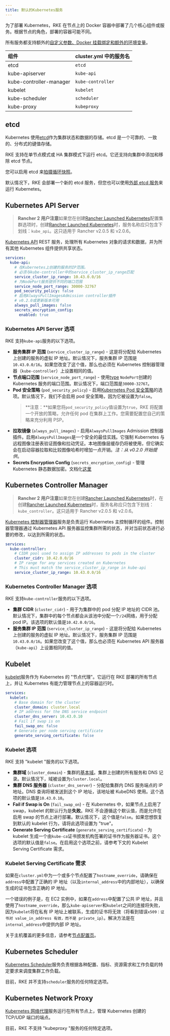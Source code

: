 ```yaml
---
title: 默认的Kubernetes服务
---
```


为了部署 Kubernetes，RKE 在节点上的 Docker 容器中部署了几个核心组件或服务。根据节点的角色，部署的容器可能不同。

所有服务都支持额外的[自定义参数、Docker 挂载绑定和额外的环境变量](/docs/rke/config-options/services/services-extras/_index)。

| 组件                    | cluster.yml 中的服务名 |
| :---------------------- | :--------------------- |
| etcd                    | `etcd`                 |
| kube-apiserver          | `kube-api`             |
| kube-controller-manager | `kube-controller`      |
| kubelet                 | `kubelet`              |
| kube-scheduler          | `scheduler`            |
| kube-proxy              | `kubeproxy`            |

## etcd

Kubernetes 使用[etcd](https://etcd.io/)作为集群状态和数据的存储。etcd 是一个可靠的、一致的、分布式的键值存储。

RKE 支持在单节点模式或 HA 集群模式下运行 etcd。它还支持向集群中添加和移除 etcd 节点。

您可以启用 etcd 来[拍摄循环快照](/docs/rke/etcd-snapshots/_index)。

默认情况下，RKE 会部署一个新的 etcd 服务，但您也可以使用[外部 etcd 服务](/docs/rke/config-options/services/external-etcd/_index)来运行 Kubernetes。

## Kubernetes API Server

> **Rancher 2 用户注意**如果您在创建[Rancher Launched Kubernetes](docs/cluster-provisioning/rke-clusters/options/_index)配置集群选项时，创建[Rancher Launched Kubernetes](/docs/cluster-provisioning/rke-clusters/_index)时，服务名称应只包含下划线：`kube_api`。这只适用于 Rancher v2.0.5 和 v2.0.6。

[Kubernetes API](https://kubernetes.io/docs/reference/command-line-tools-reference/kube-apiserver/) REST 服务，处理所有 Kubernetes 对象的请求和数据，并为所有其他 Kubernetes 组件提供共享状态。

```yaml
services:
  kube-api:
    # 在Kubernetes上创建的服务的IP范围。
    # 必须与kube-controller中的service_cluster_ip_range匹配
    service_cluster_ip_range: 10.43.0.0/16
    # 为NodePort服务提供不同的端口范围
    service_node_port_range: 30000-32767
    pod_security_policy: false
    # 启用AlwaysPullImagesAdmission controller插件
    # v0.2.0或更新版本可用
    always_pull_images: false
    secrets_encryption_config:
      enabled: true
```

### Kubernetes API Server 选项

RKE 支持`kube-api`服务的以下选项。

- **服务集群 IP 范围** (`service_cluster_ip_range`) - 这是将分配给 Kubernetes 上创建的服务的虚拟 IP 地址。默认情况下，服务集群 IP 范围是`10.43.0.0/16`。如果您改变了这个值，那么也必须在 Kubernetes 控制器管理器（`kube-controller`）上设置相同的值。
- **节点端口范围** (`service_node_port_range`) - 使用[type](https://kubernetes.io/docs/concepts/services-networking/service/#publishing-services-service-types) `NodePort`创建的 Kubernetes 服务的端口范围。默认情况下，端口范围是`30000-32767`。
- **Pod 安全策略** (`pod_security_policy`) - 启用[Kubernetes Pod 安全策略](https://kubernetes.io/docs/concepts/policy/pod-security-policy/)的选项。默认情况下，我们不会启用 pod 安全策略，因为它被设置为`false`。
  > **注意：**如果您将`pod_security_policy`值设置为`true`，RKE 将配置一个开放的策略，允许任何 pod 在集群上工作。您需要配置您自己的策略来充分利用 PSP。
- **拉取镜像** (`always_pull_images`) - 启用`AlwaysPullImages` Admission 控制器插件。启用`AlwaysPullImages`是一个安全的最佳实践。它强制 Kubernetes 与远程图像注册表验证图像和拉动凭证。本地图像层缓存仍将被使用，但它确实会在启动容器拉取和比较图像哈希时增加一点开销。_注：从 v0.2.0 开始提供_。
- **Secrets Encryption Config** (`secrets_encryption_config`) - 管理 Kubernetes 静态数据加密。文档化[这里](/docs/rke/config-options/secrets-encryption/_index)

## Kubernetes Controller Manager

> **Rancher 2 用户注意**如果您在创建[Rancher Launched Kubernetes](/docs/rancher2/cluster-provisioning/rke-clusters/options/_index)时，在创建[Rancher Launched Kubernetes](/docs/rancher2/cluster-provisioning/rke-clusters/options/_index)时，服务名称应只包含下划线：`kube_controller`。这只适用于 Rancher v2.0.5 和 v2.0.6。

[Kubernetes 控制器管理器](https://kubernetes.io/docs/reference/command-line-tools-reference/kube-controller-manager/)服务是负责运行 Kubernetes 主控制循环的组件。控制器管理器通过 Kubernetes API 服务器监控集群所需的状态，并对当前状态进行必要的修改，以达到所需的状态。

```yaml
services:
  kube-controller:
    # CIDR pool used to assign IP addresses to pods in the cluster
    cluster_cidr: 10.42.0.0/16
    # IP range for any services created on Kubernetes
    # This must match the service_cluster_ip_range in kube-api
    service_cluster_ip_range: 10.43.0.0/16
```

### Kubernetes Controller Manager 选项

RKE 支持`kube-controller`服务的以下选项。

- **集群 CIDR** (`cluster_cidr`) - 用于为集群中的 pod 分配 IP 地址的 CIDR 池。默认情况下，集群中的每个节点都会从该池中分配一个`/24`网络，用于分配 pod IP。该选项的默认值是`10.42.0.0/16`。
- **服务集群 IP 范围** (`service_cluster_ip_range`) - 这是将分配给 Kubernetes 上创建的服务的虚拟 IP 地址。默认情况下，服务集群 IP 范围是`10.43.0.0/16`。如果您改变了这个值，那么也必须在 Kubernetes API 服务器（`kube-api`）上设置相同的值。

## Kubelet

[kubelet](https://kubernetes.io/docs/reference/command-line-tools-reference/kubelet/)服务作为 Kubernetes 的 "节点代理"。它运行在 RKE 部署的所有节点上，并让 Kubernetes 有能力管理节点上的容器运行时。

```yaml
services:
  kubelet:
    # Base domain for the cluster
    cluster_domain: cluster.local
    # IP address for the DNS service endpoint
    cluster_dns_server: 10.43.0.10
    # Fail if swap is on
    fail_swap_on: false
    # Generate per node serving certificate
    generate_serving_certificate: false
```

### Kubelet 选项

RKE 支持 "kubelet "服务的以下选项。

- **集群域** (`cluster_domain`) - 集群的[基本域](https://kubernetes.io/docs/concepts/services-networking/dns-pod-service/)。集群上创建的所有服务和 DNS 记录。默认情况下，域被设置为`cluster.local`。
- **集群 DNS 服务器** (`cluster_dns_server`) - 分配给集群内 DNS 服务端点的 IP 地址。DNS 查询将被发送到这个 IP 地址，该地址被 KubeDNS 使用。这个选项的默认值是`10.43.0.10`。
- **Fail if Swap is On** (`fail_swap_on`) - 在 Kubernetes 中，如果节点上启用了 swap，kubelet 的默认行为是**失败**。RKE 不会遵循这个默认值，而是允许在启用 swap 的节点上进行部署。默认情况下，这个值是`false`。如果您想恢复到默认的 kubelet 行为，请将此选项设置为 "true"。
- **Generate Serving Certificate** (`generate_serving_certificate`) - 为 kubelet 生成一个由`kube-ca`证书颁发机构签署的证书作为服务器证书。这个选项的默认值是`false`。在启用这个选项之前，请参考下文的 Kubelet Serving Certificate 需求。

### Kubelet Serving Certificate 需求

如果在`cluster.yml`中为一个或多个节点配置了`hostname_override`，请确保在`address`中配置了正确的 IP 地址（以及`internal_address`中的内部地址），以确保生成的证书包含正确的 IP 地址。

一个错误的例子是，在 EC2 实例中，如果在`address`中配置了公共 IP 地址，并且使用了`hostname_override`，那么`kube-apiserver`和`kubelet`之间的连接将失败，因为`kubelet`将在私有 IP 地址上被联系，生成的证书将无效（将看到错误`x509：证书对 value_in_address 有效，而不是 private_ip`）。解决方法是在`internal_address`中提供内部 IP 地址。

关于主机覆盖的更多信息，请参考[节点配置页](/docs/rke/config-options/nodes/_index)。

## Kubernetes Scheduler

[Kubernetes Scheduler](https://kubernetes.io/docs/reference/command-line-tools-reference/kube-scheduler/)服务负责根据各种配置、指标、资源需求和工作负载的特定要求来调度集群工作负载。

目前，RKE 并不支持`scheduler`服务的任何特定选项。

## Kubernetes Network Proxy

[Kubernetes 网络代理](https://kubernetes.io/docs/reference/command-line-tools-reference/kube-proxy/)服务运行在所有节点上，管理 Kubernetes 创建的 TCP/UDP 端口的端点。

目前，RKE 不支持 "kubeproxy "服务的任何特定选项。
